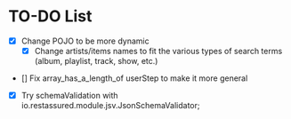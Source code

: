 # TO-DO List

- [x] Change POJO to be more dynamic
	- [x] Change artists/items names to fit the various types of search terms (album, playlist, track, show, etc.)
- [] Fix array_has_a_length_of userStep to make it more general
- [x] Try schemaValidation with io.restassured.module.jsv.JsonSchemaValidator;
